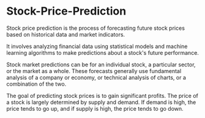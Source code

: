 # Stock-Price-Prediction
Stock price prediction is the process of forecasting future stock prices based on historical data and market indicators. 

It involves analyzing financial data using statistical models and machine learning algorithms to make predictions about a stock's future performance.

Stock market predictions can be for an individual stock, a particular sector, or the market as a whole. These forecasts generally use fundamental analysis of a company or economy, or technical analysis of charts, or a combination of the two. 

The goal of predicting stock prices is to gain significant profits. The price of a stock is largely determined by supply and demand. If demand is high, the price tends to go up, and if supply is high, the price tends to go down.
